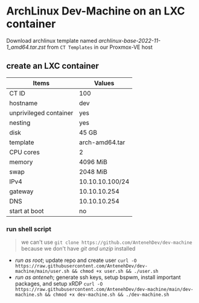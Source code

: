 # ArchLinux Dev-Machine on an LXC container

Download archlinux template named *archlinux-base-2022-11-1_amd64.tar.zst* from `CT Templates` in our Proxmox-VE host

## create an LXC container

| Items                  | Values          |
|------------------------|-----------------|
| CT ID                  | 100             |
| hostname               | dev             |
| unprivileged container | yes             |
| nesting                | yes             |
| disk                   | 45 GB           |
| template               | arch-amd64.tar  |
| CPU cores              | 2               |
| memory                 | 4096 MiB        |
| swap                   | 2048 MiB        |
| IPv4                   | 10.10.10.100/24 |
| gateway                | 10.10.10.254    |
| DNS                    | 10.10.10.254    |
| start at boot          | no              |

### run shell script

> we can't use `git clone https://github.com/AntenehDev/dev-machine` because we don't have *git and unzip* installed
+ *run as root*; update repo and create user `curl -O https://raw.githubusercontent.com/AntenehDev/dev-machine/main/user.sh && chmod +x user.sh && ./user.sh`
+ *run as anteneh*; generate ssh keys, setup bspwm, install important packages, and setup xRDP `curl -O https://raw.githubusercontent.com/AntenehDev/dev-machine/main/dev-machine.sh && chmod +x dev-machine.sh && ./dev-machine.sh`